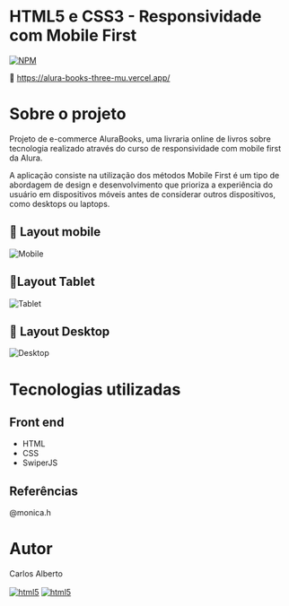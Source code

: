 
# HTML5 e CSS3 - Responsividade com Mobile First 
[![NPM](https://img.shields.io/npm/l/react)](https://github.com/carllos-alberto/Alura__Books/blob/master/licence) 

🔗 https://alura-books-three-mu.vercel.app/
# Sobre o projeto
Projeto de e-commerce AluraBooks, uma livraria online de livros sobre tecnologia realizado através do curso de responsividade com mobile first da Alura.

A aplicação consiste na utilização dos métodos Mobile First é um tipo de abordagem de design e desenvolvimento que prioriza a experiência do usuário em dispositivos móveis antes de considerar outros dispositivos, como desktops ou laptops. 


## 📌 Layout mobile
![Mobile](https://user-images.githubusercontent.com/81397233/226143703-d667367a-1a6b-4743-91a1-1cb4602b7346.png)

## 📌Layout Tablet 
![Tablet](https://user-images.githubusercontent.com/81397233/226143702-72a2cf82-f7c6-4c77-a0ef-bdecd33adf59.png)
## 📌 Layout Desktop
![Desktop](https://imgur.com/6GsjQvJ.png)

# Tecnologias utilizadas
## Front end
- HTML  
- CSS 
- SwiperJS

## Referências
@monica.h

# Autor

Carlos Alberto
<div>
 <a href = "mailto:carllos.seg@gmail.com" target="_blank"><img align="center" alt="html5" src="https://img.shields.io/badge/Gmail-D14836?style=for-the-badge&logo=gmail&logoColor=white"/></a>
 <a href="https://www.linkedin.com/in/carlosalbertodesenvolvedorfrontend" target="_blank"><img align="center" alt="html5" src="https://img.shields.io/badge/LinkedIn-0077B5?style=for-the-badge&logo=linkedin&logoColor=white">
